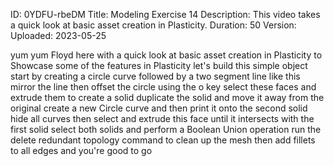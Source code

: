 ID: 0YDFU-rbeDM
Title: Modeling Exercise 14
Description: This video takes a quick look at basic asset creation in Plasticity.
Duration: 50
Version: 
Uploaded: 2023-05-25

yum yum
Floyd here with a quick look at basic
asset creation in Plasticity to
Showcase some of the features in
Plasticity let's build this simple
object start by creating a circle curve
followed by a two segment line like this
mirror the line then offset the circle
using the o key select these faces and
extrude them to create a solid duplicate
the solid and move it away from the
original
create a new Circle curve and then print
it onto the second solid hide all curves
then select and extrude this face until
it intersects with the first solid
select both solids and perform a Boolean
Union operation run the delete redundant
topology command to clean up the mesh
then add fillets to all edges and
you're good to go

